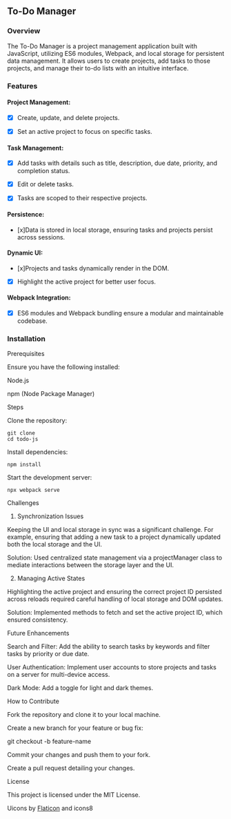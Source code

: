 ## To-Do Manager

### Overview

The To-Do Manager is a project management application built with JavaScript, utilizing ES6 modules, Webpack, and local storage for persistent data management. It allows users to create projects, add tasks to those projects, and manage their to-do lists with an intuitive interface.

### Features

#### Project Management:

* [x] Create, update, and delete projects.

* [x] Set an active project to focus on specific tasks.

#### Task Management:

* [x] Add tasks with details such as title, description, due date, priority, and completion status.

* [x] Edit or delete tasks.

* [x] Tasks are scoped to their respective projects.

#### Persistence:

* [x]Data is stored in local storage, ensuring tasks and projects persist across sessions.

#### Dynamic UI:

* [x]Projects and tasks dynamically render in the DOM.

* [x] Highlight the active project for better user focus.

#### Webpack Integration:

* [x] ES6 modules and Webpack bundling ensure a modular and maintainable codebase.

### Installation

Prerequisites

Ensure you have the following installed:

Node.js

npm (Node Package Manager)

Steps

Clone the repository:

```
git clone 
cd todo-js
```

Install dependencies:

```
npm install
```
Start the development server:
```
npx webpack serve
```

Challenges

1. Synchronization Issues

Keeping the UI and local storage in sync was a significant challenge. For example, ensuring that adding a new task to a project dynamically updated both the local storage and the UI.

Solution:
Used centralized state management via a projectManager class to mediate interactions between the storage layer and the UI.

2. Managing Active States

Highlighting the active project and ensuring the correct project ID persisted across reloads required careful handling of local storage and DOM updates.

Solution:
Implemented methods to fetch and set the active project ID, which ensured consistency.

Future Enhancements

Search and Filter: Add the ability to search tasks by keywords and filter tasks by priority or due date.

User Authentication: Implement user accounts to store projects and tasks on a server for multi-device access.

Dark Mode: Add a toggle for light and dark themes.

How to Contribute

Fork the repository and clone it to your local machine.

Create a new branch for your feature or bug fix:

git checkout -b feature-name

Commit your changes and push them to your fork.

Create a pull request detailing your changes.

License

This project is licensed under the MIT License.


Uicons by <a href="https://www.flaticon.com/uicons">Flaticon</a> and icons8